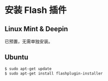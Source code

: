 # 安装 Flash 插件

## Linux Mint & Deepin

已预置，无需单独安装。

## Ubuntu

```bash
$ sudo apt-get update
$ sudo apt-get install flashplugin-installer
```
